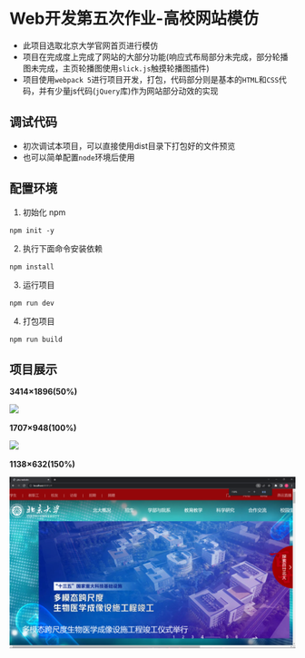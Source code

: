 # Web开发第五次作业-高校网站模仿
- 此项目选取北京大学官网首页进行模仿
- 项目在完成度上完成了网站的大部分功能(响应式布局部分未完成，部分轮播图未完成，主页轮播图使用`slick.js`触摸轮播图插件)
- 项目使用`webpack 5`进行项目开发，打包，代码部分则是基本的`HTML`和`CSS`代码，并有少量js代码(`jQuery`库)作为网站部分动效的实现
## 调试代码
- 初次调试本项目，可以直接使用dist目录下打包好的文件预览
- 也可以简单配置`node`环境后使用
## 配置环境

1. 初始化 npm 
```
npm init -y
```
2. 执行下面命令安装依赖
```
npm install
```
3. 运行项目

```
npm run dev
```
4. 打包项目

```
npm run build
```
## 项目展示
**3414×1896(50%)**

![](./src/images/readme/50%.png)

**1707×948(100%)**

![](./src/images/readme/100%.png)

**1138×632(150%)**

![](./src/images/readme/150%.png)
